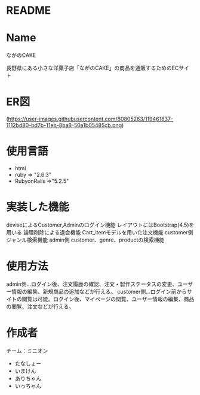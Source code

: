 # README

# Name

ながのCAKE

長野県にある小さな洋菓子店「ながのCAKE」の商品を通販するためのECサイト

# ER図

(https://user-images.githubusercontent.com/80805263/119461837-1112bd80-bd7b-11eb-8ba8-50a1b05485cb.png)

# 使用言語

* html
* ruby => "2.6.3"
* RubyonRails =>"5.2.5"

# 実装した機能

deviseによるCustomer,Adminのログイン機能
レイアウトにはBootstrap(4.5)を用いる
論理削除による退会機能
Cart_itemモデルを用いた注文機能
customer側 ジャンル検索機能
admin側 customer、genre、productの検索機能

# 使用方法

admin側...ログイン後、注文履歴の確認、注文・製作ステータスの変更、ユーザー情報の編集、新規商品の追加などが行える。
customer側...ログイン前からサイトの閲覧は可能。ログイン後、マイページの閲覧、ユーザー情報の編集、商品の閲覧、注文などが行える。

# 作成者

チーム：ミニオン

* たなしょー
* いまけん
* ありちゃん
* いっちゃん

